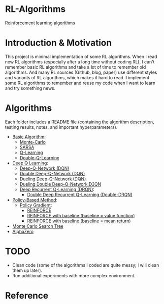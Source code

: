 # RL-Algorithms
Reinforcement learning algorithms

# Introduction & Motivation
This project is minimal implementation of some RL algorithms. When I read new RL algorithms (especially after a long time without coding RL), I can't remember basic RL algorithms and take a lot of time to remember old algorithms. And many RL sources (Github, blog, paper) use different styles and variants of RL algorithms, which makes it hard to read. I implement some RL algorithms to remember and reuse my code when I want to learn and try something news.

# Algorithms

Each folder includes a README file (containing the algorithm description, testing results, notes, and important hyperparameters).

- [Basic Algorithm](Basic_Algorithms):
    - [Monte-Carlo](Basic_Algorithms\Monte-Carlo)
    - [SARSA](Basic_Algorithms\SARSA)
    - [Q-Learning](Basic_Algorithms\Q-Learning)
    - [Double-Q-Learning](Basic_Algorithms\Double-Q-Learning)
- [Deep Q Learning](Deep-Q-Network-variants): 
    - [Deep-Q-Network (DQN)](Deep-Q-Network-variants/DQN)
    - [Double Deep-Q-Network (DQN)](Deep-Q-Network-variants/DoubleDQN)
    - [Dueling Deep-Q-Network (DQN)](Deep-Q-Network-variants/Dueling_DQN)
    - [Dueling Double Deep-Q-Network D3QN](Deep-Q-Network-variants/D3QN)
    - [Deep Recurrent Q-Learning (DRQN)](Deep-Q-Network-variants/DRQN):
      - [Double Deep Recurrent Q-Learning (Double-DRQN)](Deep-Q-Network-variants/DRQN) 
- [Policy-Based Method](Policy_based_method):
    - [Policy Gradient](Policy_based_method/Policy_Gradient):
        - [REINFORCE](Policy_based_method/Policy_Gradient/REINFORCE)
        - [REINFORCE with baseline (baseline = value function)](Policy_based_method/Policy_Gradient/REINFORCE_with_baseline_value)
        - [REINFORCE with baseline (baseline = mean return)](Policy_based_method/Policy_Gradient/REINFORCE_with_baseline_mean_return)
- [Monte Carlo Search Tree](Monte-Carlo-Tree-Search)
- [AlphaZero](AlphaZero)

# TODO

- Clean code (some of the algorithms I coded are quite messy; I will clean them up later).
- Run additional experiments with more complex environment.

# Reference